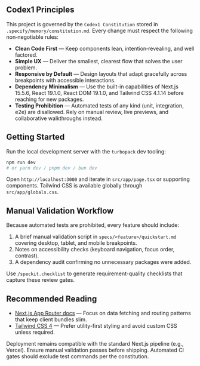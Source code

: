 ## Codex1 Principles

This project is governed by the `Codex1 Constitution` stored in `.specify/memory/constitution.md`. Every change must respect the following non‑negotiable rules:

- **Clean Code First** — Keep components lean, intention‑revealing, and well factored.
- **Simple UX** — Deliver the smallest, clearest flow that solves the user problem.
- **Responsive by Default** — Design layouts that adapt gracefully across breakpoints with accessible interactions.
- **Dependency Minimalism** — Use the built-in capabilities of Next.js 15.5.6, React 19.1.0, React DOM 19.1.0, and Tailwind CSS 4.1.14 before reaching for new packages.
- **Testing Prohibition** — Automated tests of any kind (unit, integration, e2e) are disallowed. Rely on manual review, live previews, and collaborative walkthroughs instead.

## Getting Started

Run the local development server with the `turbopack` dev tooling:

```bash
npm run dev
# or yarn dev / pnpm dev / bun dev
```

Open `http://localhost:3000` and iterate in `src/app/page.tsx` or supporting components. Tailwind CSS is available globally through `src/app/globals.css`.

## Manual Validation Workflow

Because automated tests are prohibited, every feature should include:

1. A brief manual validation script in `specs/<feature>/quickstart.md` covering desktop, tablet, and mobile breakpoints.
2. Notes on accessibility checks (keyboard navigation, focus order, contrast).
3. A dependency audit confirming no unnecessary packages were added.

Use `/speckit.checklist` to generate requirement-quality checklists that capture these review gates.

## Recommended Reading

- [Next.js App Router docs](https://nextjs.org/docs/app) — Focus on data fetching and routing patterns that keep client bundles slim.
- [Tailwind CSS 4](https://tailwindcss.com/docs) — Prefer utility-first styling and avoid custom CSS unless required.

Deployment remains compatible with the standard Next.js pipeline (e.g., Vercel). Ensure manual validation passes before shipping. Automated CI gates should exclude test commands per the constitution.
